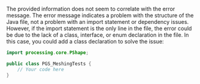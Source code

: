 The provided information does not seem to correlate with the error message. The error message indicates a problem with the structure of the Java file, not a problem with an import statement or dependency issues. However, if the import statement is the only line in the file, the error could be due to the lack of a class, interface, or enum declaration in the file. In this case, you could add a class declaration to solve the issue:

```java
import processing.core.PShape;

public class PGS_MeshingTests {
    // Your code here
}
```